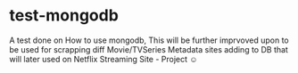 # test-mongodb

A test done on How to use mongodb, This will be further imprvoved upon to be used for scrapping diff Movie/TVSeries Metadata sites adding to DB that will later used on Netflix Streaming Site - Project ☺
